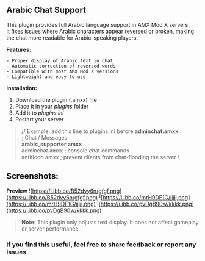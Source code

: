 ## **Arabic Chat Support**

This plugin provides full Arabic language support in AMX Mod X servers.  
It fixes issues where Arabic characters appear reversed or broken, making the chat more readable for Arabic-speaking players.


**Features:**
```
- Proper display of Arabic text in chat  
- Automatic correction of reversed words  
- Compatible with most AMX Mod X versions  
- Lightweight and easy to use
```

**Installation:**
1. Download the plugin (.amxx) file  
2. Place it in your *plugins* folder  
3. Add it to *plugins.ini*  
4. Restart your server  


>    // Example: add this line to plugins.ini before **adminchat.amxx** \
>    ; Chat / Messages \
>    **arabic_supporter.amxx** \
>    adminchat.amxx		; console chat commands \
>    antiflood.amxx		; prevent clients from chat-flooding the server \


## Screenshots:
**Preview**
![https://i.ibb.co/B52dvy6n/gfgf.png](https://i.ibb.co/B52dvy6n/gfgf.png)
![https://i.ibb.co/mrH9DF1G/jjjjj.png](https://i.ibb.co/mrH9DF1G/jjjjj.png)
![https://i.ibb.co/pvDgB90w/kkkk.png](https://i.ibb.co/pvDgB90w/kkkk.png)

> **Note:** This plugin only adjusts text display. It does not affect gameplay or server performance.

### If you find this useful, feel free to share feedback or report any issues.
